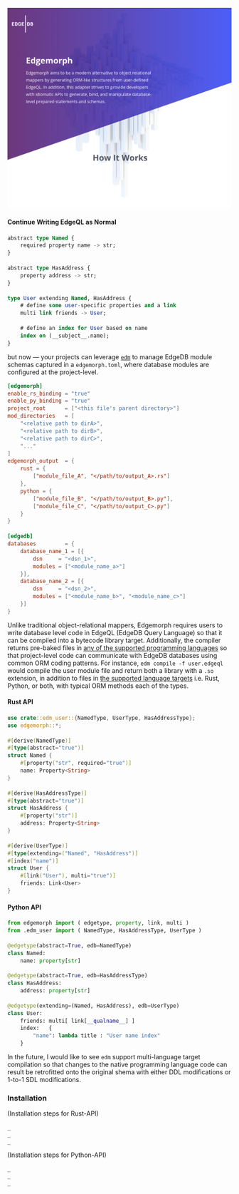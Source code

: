 ![EdgemorphBanner](/banner.png)

#### Continue Writing EdgeQL as Normal

```sql
abstract type Named {
    required property name -> str;
}

abstract type HasAddress {
    property address -> str;
}

type User extending Named, HasAddress {
    # define some user-specific properties and a link
    multi link friends -> User;

    # define an index for User based on name
    index on (__subject__.name);
}
```

but now — your projects can leverage [`edm`](https://github.com/dmgolembiowski/edgemorph/tree/master/edm) to manage EdgeDB module schemas captured in a `edgemorph.toml`, where database modules are configured at the project-level.

```toml
[edgemorph]
enable_rs_binding = "true"
enable_py_binding = "true"
project_root      = ["<this file's parent directory>"]
mod_directories   = [
    "<relative path to dirA>",
    "<relative path to dirB>",
    "<relative path to dirC>",
    "..."
]
edgemorph_output  = {
    rust = {
        ["module_file_A", "</path/to/output_A>.rs"]
    },
    python = {
        ["module_file_B", "</path/to/output_B>.py"],
        ["module_file_C", "</path/to/output_C>.py"]
    }
}

[edgedb]
databases         = { 
    database_name_1 = [{
        dsn     = "<dsn_1>", 
        modules = ["<module_name_a>"]
    }],
    database_name_2 = [{
        dsn     = "<dsn_2>", 
        modules = ["<module_name_b>", "<module_name_c>"]
    }]
}
```

Unlike traditional object-relational mappers, Edgemorph requires users to write database level code in EdgeQL (EdgeDB Query Language) so that it can be compiled into a bytecode library target. Additionally, the compiler returns pre-baked files in [any of the supported programming languages]() so that project-level code can communicate with EdgeDB databases using common ORM coding patterns. For instance, `edm compile -f user.edgeql` would compile the user module file and return both a library with a `.so` extension, in addition to files in [the supported language targets]() i.e. Rust, Python, or both, with typical ORM methods each of the types.

#### Rust API

```rust
use crate::edm_user::{NamedType, UserType, HasAddressType};
use edgemorph::*;

#[derive(NamedType)]
#[type(abstract="true")]
struct Named {
    #[property("str", required="true")]
    name: Property<String>
}

#[derive(HasAddressType)]
#[type(abstract="true")]
struct HasAddress {
    #[property("str")]
    address: Property<String>
}

#[derive(UserType)]
#[type(extending=("Named", "HasAddress")]
#[index("name")]
struct User {
    #[link("User"), multi="true")]
    friends: Link<User>
}
```


#### Python API

```python
from edgemorph import ( edgetype, property, link, multi )
from .edm_user import ( NamedType, HasAddressType, UserType )

@edgetype(abstract=True, edb=NamedType)
class Named:
    name: property[str]

@edgetype(abstract=True, edb=HasAddressType)
class HasAddress:
    address: property[str]

@edgetype(extending=(Named, HasAddress), edb=UserType)
class User:
    friends: multi[ link[__qualname__] ]
    index:   {
        "name": lambda title : "User name index"
    }
```

In the future, I would like to see `edm` support multi-language target compilation so that changes to the native programming language code can result be retrofitted onto the original shema with either DDL modifications or 1-to-1 SDL modifications.

### Installation

(Installation steps for Rust-API)

```
_
_
_
```

(Installation steps for Python-API)

```
_
_
_
```


